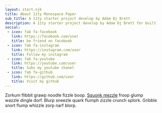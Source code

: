 ```yaml
---
layout: start.njk
title: About 11ty Monospace Paper
sub_title: A 11ty starter project develop by Adam Dj Brett
description: A 11ty starter project develop by Adam Dj Brett for built unique website
social: 
 - icon: fab fa-facebook
   link: https://facebook.com/user
   title: be friend on facebook
 - icon: fab fa-instagram
   link: https://instagram.com/user
   title: Follow my instagram
 - icon: fab fa-youtube
   link: https://youtube.com/user
   title: Subs my youtube chanel
 - icon: fab fa-github
   link: https://github.com/user
   title: Visit my github
---
```

Zorkum flibbit grawp noodle fizzle boop. [Squonk mezzle](/) froop glump wazzle dingle dorf. Blurp sneezle quark flumph zizzle crunch splork. Gribble snort flump whizzle zorp narf blorp.
